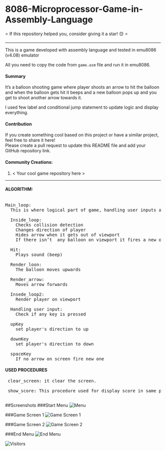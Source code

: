 # 8086-Microprocessor-Game-in-Assembly-Language

⭐ If this repository helped you, consider giving it a star! 😊 ⭐  

---

This is a game developed with assembly language and tested in emu8086 (v4.08) emulator

All you need to copy the code from <code>game.asm</code> file and run it in emu8086.

#### Summary
It’s a balloon shooting game where player shoots an arrow to hit the balloon and when the balloon gets hit it beeps and a new balloon pops up and you get to shoot another arrow towards it. 

I used few label and conditional jump statement to update logic and display everything.

#### Contribution  

If you create something cool based on this project or have a similar project, feel free to share it here!  
Please create a pull request to update this README file and add your GitHub repository link.  

#### Community Creations:  
1. < Your cool game repository here >

------

#### ALGORITHM:

<pre>

Main_loop:
  This is where logical part of game, handling user inputs and visually rendering happens.

  Inside_loop:
    Checks collision detection
    Changes direction of player
    Hides arrow when it gets out of viewport
    If there isn’t  any balloon on viewport it fires a new one

  Hit: 
    Plays sound (beep)
  
  Render_loon:
    The balloon moves upwards

  Render_arrow:
    Moves arrow forwards
  
  Insede_loop2:
    Render player on viewport

  Handling user input:
    Check if any key is pressed 
  
  upKey
    set player's direction to up
  
  downKey
    set player's direction to down
  
  spaceKey
    If no arrow on screen fire new one
</pre>

<h4>USED PROCEDURES </h4>
<pre>
 clear_screen: it clear the screen. <br>
 show_score: This procedure used for display score in same position on screen.
 </pre>
 
##Screenshots
###Start Menu
![Menu](http://www.rezve.com/project_file/8086/start_menu.png)

###Game Screen 1
![Game Screen 1](http://www.rezve.com/project_file/8086/game_1.png)

###Game Screen 2
![Game Screen 2](http://www.rezve.com/project_file/8086/game_2.png)

###End Menu
![End Menu](http://www.rezve.com/project_file/8086/end_menu.png)

![Visitors](https://api.visitorbadge.io/api/combined?path=https%3A%2F%2Fgithub.com%2FRezve%2F8086-Microprocessor-Game-in-Assembly-Language&countColor=%23263759&style=flat-square)
